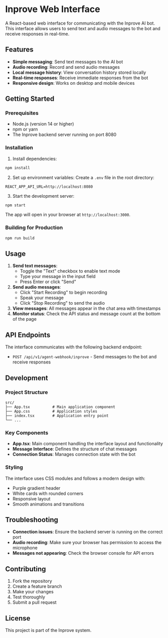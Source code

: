 # Inprove Web Interface

A React-based web interface for communicating with the Inprove AI bot. This interface allows users to send text and audio messages to the bot and receive responses in real-time.

## Features

- **Simple messaging**: Send text messages to the AI bot
- **Audio recording**: Record and send audio messages
- **Local message history**: View conversation history stored locally
- **Real-time responses**: Receive immediate responses from the bot
- **Responsive design**: Works on desktop and mobile devices

## Getting Started

### Prerequisites

- Node.js (version 14 or higher)
- npm or yarn
- The Inprove backend server running on port 8080

### Installation

1. Install dependencies:
```bash
npm install
```

2. Set up environment variables:
Create a `.env` file in the root directory:
```
REACT_APP_API_URL=http://localhost:8080
```

3. Start the development server:
```bash
npm start
```

The app will open in your browser at `http://localhost:3000`.

### Building for Production

```bash
npm run build
```

## Usage

1. **Send text messages**: 
   - Toggle the "Text" checkbox to enable text mode
   - Type your message in the input field
   - Press Enter or click "Send"
2. **Send audio messages**:
   - Click "Start Recording" to begin recording
   - Speak your message
   - Click "Stop Recording" to send the audio
3. **View messages**: All messages appear in the chat area with timestamps
4. **Monitor status**: Check the API status and message count at the bottom of the page

## API Endpoints

The interface communicates with the following backend endpoint:

- `POST /api/v1/agent-webhook/inprove` - Send messages to the bot and receive responses

## Development

### Project Structure

```
src/
├── App.tsx          # Main application component
├── App.css          # Application styles
├── index.tsx        # Application entry point
└── ...
```

### Key Components

- **App.tsx**: Main component handling the interface layout and functionality
- **Message Interface**: Defines the structure of chat messages
- **Connection Status**: Manages connection state with the bot

### Styling

The interface uses CSS modules and follows a modern design with:
- Purple gradient header
- White cards with rounded corners
- Responsive layout
- Smooth animations and transitions

## Troubleshooting

- **Connection issues**: Ensure the backend server is running on the correct port
- **Audio recording**: Make sure your browser has permission to access the microphone
- **Messages not appearing**: Check the browser console for API errors

## Contributing

1. Fork the repository
2. Create a feature branch
3. Make your changes
4. Test thoroughly
5. Submit a pull request

## License

This project is part of the Inprove system.
